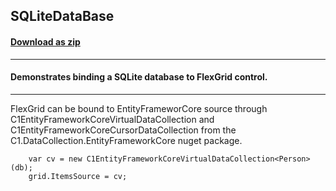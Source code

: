 ## SQLiteDataBase
#### [Download as zip](https://grapecity.github.io/DownGit/#/home?url=https://github.com/GrapeCity/ComponentOne-WPF-Samples/tree/master/NET_8/Grid/SQLiteDataBase)
____
#### Demonstrates binding a SQLite database to FlexGrid control.
____
FlexGrid can be bound to EntityFrameworCore source through C1EntityFrameworkCoreVirtualDataCollection and C1EntityFrameworkCoreCursorDataCollection from the C1.DataCollection.EntityFrameworkCore nuget package.

```
    var cv = new C1EntityFrameworkCoreVirtualDataCollection<Person>(db);
    grid.ItemsSource = cv;
```
